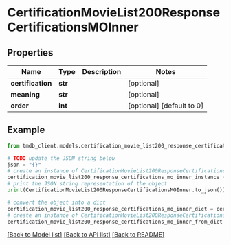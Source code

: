 # CertificationMovieList200ResponseCertificationsMOInner


## Properties

Name | Type | Description | Notes
------------ | ------------- | ------------- | -------------
**certification** | **str** |  | [optional] 
**meaning** | **str** |  | [optional] 
**order** | **int** |  | [optional] [default to 0]

## Example

```python
from tmdb_client.models.certification_movie_list200_response_certifications_mo_inner import CertificationMovieList200ResponseCertificationsMOInner

# TODO update the JSON string below
json = "{}"
# create an instance of CertificationMovieList200ResponseCertificationsMOInner from a JSON string
certification_movie_list200_response_certifications_mo_inner_instance = CertificationMovieList200ResponseCertificationsMOInner.from_json(json)
# print the JSON string representation of the object
print(CertificationMovieList200ResponseCertificationsMOInner.to_json())

# convert the object into a dict
certification_movie_list200_response_certifications_mo_inner_dict = certification_movie_list200_response_certifications_mo_inner_instance.to_dict()
# create an instance of CertificationMovieList200ResponseCertificationsMOInner from a dict
certification_movie_list200_response_certifications_mo_inner_from_dict = CertificationMovieList200ResponseCertificationsMOInner.from_dict(certification_movie_list200_response_certifications_mo_inner_dict)
```
[[Back to Model list]](../README.md#documentation-for-models) [[Back to API list]](../README.md#documentation-for-api-endpoints) [[Back to README]](../README.md)



